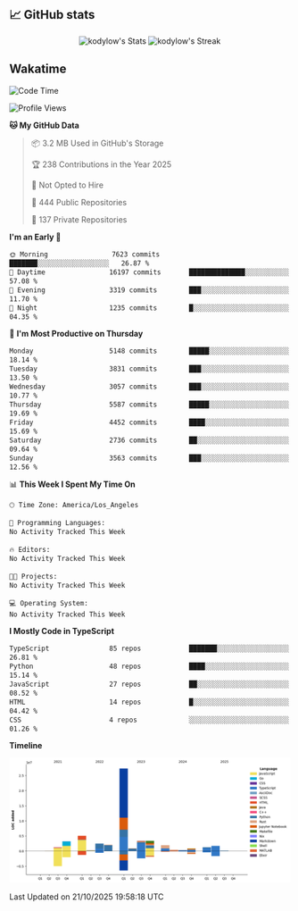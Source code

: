 ## 📈 GitHub stats
<!--START_SECTION:github-->
<div class="badges-githubstats">
  <p align="center">
    <img src="https://github-readme-stats.vercel.app/api?username=kodylow&theme=tokyonight&show_icons=true&hide_border=true&count_private=true" alt="kodylow's Stats" height="165">
    <img src="https://github-readme-streak-stats.herokuapp.com/?user=kodylow&theme=tokyonight&hide_border=true" alt="kodylow's Streak" height="165">
  </p>
</div>
<!--END_SECTION:github-->

## Wakatime 
<!--START_SECTION:waka-->
![Code Time](http://img.shields.io/badge/Code%20Time-1%2C294%20hrs%2031%20mins-blue)

![Profile Views](http://img.shields.io/badge/Profile%20Views-0-blue)

**🐱 My GitHub Data** 

> 📦 3.2 MB Used in GitHub's Storage 
 > 
> 🏆 238 Contributions in the Year 2025
 > 
> 🚫 Not Opted to Hire
 > 
> 📜 444 Public Repositories 
 > 
> 🔑 137 Private Repositories 
 > 
**I'm an Early 🐤** 

```text
🌞 Morning                7623 commits        ███████░░░░░░░░░░░░░░░░░░   26.87 % 
🌆 Daytime                16197 commits       ██████████████░░░░░░░░░░░   57.08 % 
🌃 Evening                3319 commits        ███░░░░░░░░░░░░░░░░░░░░░░   11.70 % 
🌙 Night                  1235 commits        █░░░░░░░░░░░░░░░░░░░░░░░░   04.35 % 
```
📅 **I'm Most Productive on Thursday** 

```text
Monday                   5148 commits        █████░░░░░░░░░░░░░░░░░░░░   18.14 % 
Tuesday                  3831 commits        ███░░░░░░░░░░░░░░░░░░░░░░   13.50 % 
Wednesday                3057 commits        ███░░░░░░░░░░░░░░░░░░░░░░   10.77 % 
Thursday                 5587 commits        █████░░░░░░░░░░░░░░░░░░░░   19.69 % 
Friday                   4452 commits        ████░░░░░░░░░░░░░░░░░░░░░   15.69 % 
Saturday                 2736 commits        ██░░░░░░░░░░░░░░░░░░░░░░░   09.64 % 
Sunday                   3563 commits        ███░░░░░░░░░░░░░░░░░░░░░░   12.56 % 
```


📊 **This Week I Spent My Time On** 

```text
🕑︎ Time Zone: America/Los_Angeles

💬 Programming Languages: 
No Activity Tracked This Week

🔥 Editors: 
No Activity Tracked This Week

🐱‍💻 Projects: 
No Activity Tracked This Week

💻 Operating System: 
No Activity Tracked This Week
```

**I Mostly Code in TypeScript** 

```text
TypeScript               85 repos            ███████░░░░░░░░░░░░░░░░░░   26.81 % 
Python                   48 repos            ████░░░░░░░░░░░░░░░░░░░░░   15.14 % 
JavaScript               27 repos            ██░░░░░░░░░░░░░░░░░░░░░░░   08.52 % 
HTML                     14 repos            █░░░░░░░░░░░░░░░░░░░░░░░░   04.42 % 
CSS                      4 repos             ░░░░░░░░░░░░░░░░░░░░░░░░░   01.26 % 
```



**Timeline**

![Lines of Code chart](https://raw.githubusercontent.com/Kodylow/Kodylow/master/assets/bar_graph.png)


 Last Updated on 21/10/2025 19:58:18 UTC
<!--END_SECTION:waka-->
